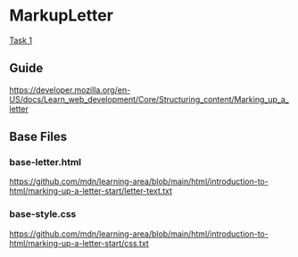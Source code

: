 # MarkupLetter
[Task 1](https://discord.com/channels/771670169691881483/1156358773108121631/1156361598458409010)

## Guide
https://developer.mozilla.org/en-US/docs/Learn_web_development/Core/Structuring_content/Marking_up_a_letter

## Base Files
### base-letter.html
https://github.com/mdn/learning-area/blob/main/html/introduction-to-html/marking-up-a-letter-start/letter-text.txt
### base-style.css
https://github.com/mdn/learning-area/blob/main/html/introduction-to-html/marking-up-a-letter-start/css.txt
